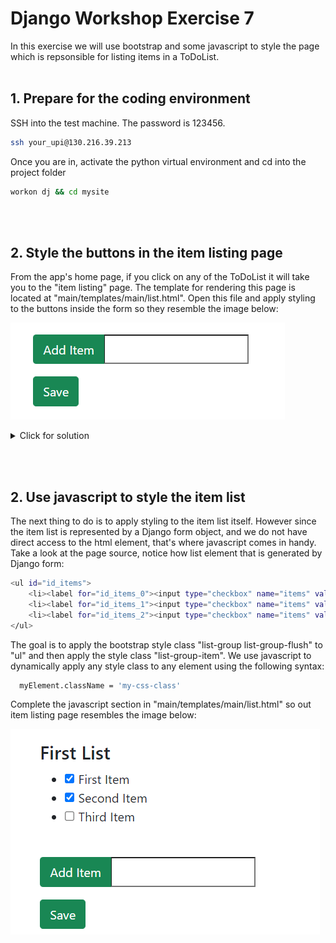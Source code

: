 # Django Workshop Exercise 7

In this exercise we will use bootstrap and some javascript to style the page which is repsonsible for listing items in a ToDoList.
<br/><br/>
## 1. Prepare for the coding environment  

SSH into the test machine. The password is 123456.
```sh
ssh your_upi@130.216.39.213
```
Once you are in, activate the python virtual environment and cd into the project folder
```sh
workon dj && cd mysite
```
<br/><br/>
## 2. Style the buttons in the item listing page
From the app's home page, if you click on any of the ToDoList it will take you to the "item listing" page. The template for rendering this page is located at "main/templates/main/list.html". Open this file and apply styling to the buttons inside the form so they resemble the image below:

![alt text](https://github.com/phu004/django_part_seven/blob/main/workshop7a.png)

<details>
  <summary>Click for solution</summary>
  
```sh
  <!-- ToDo: Apply styles to the buttons so they resemble the image from the exercise slides  -->
  <!-- Hint: Have a look at how style is applyed to buttons in create.html -->
  <br>
  <div class="input-group mb-3">
      <button type="submit" name="newItem" value="newItem" class="btn btn-success">Add Item</button>
      <input type="text" name="new">
  </div>
  <button type="submit" name="save" value="save" class="btn btn-success">Save</button>
```
</details>

<br/><br/>
## 2. Use javascript to style the item list
The next thing to do is to apply styling to the item list itself. However since the item list is represented by a Django form object, and we do not have direct access to the html element, that's where javascript comes in handy. Take a look at the page source, notice how list element that is generated by Django form:
```sh
<ul id="id_items">
    <li><label for="id_items_0"><input type="checkbox" name="items" value="2" id="id_items_0" checked>First Item</label></li>
    <li><label for="id_items_1"><input type="checkbox" name="items" value="3" id="id_items_1" checked>Second Item</label></li>
    <li><label for="id_items_2"><input type="checkbox" name="items" value="4" id="id_items_2">Third Item</label></li>
</ul>
```

The goal is to apply the bootstrap style class "list-group list-group-flush" to "ul" and then apply the style class "list-group-item". We use javascript to dynamically apply any style class to any element using the following syntax: 

```sh
  myElement.className = 'my-css-class'
```

Complete the javascript section in "main/templates/main/list.html" so out item listing page resembles the image below:

![alt text](https://github.com/phu004/django_part_seven/blob/main/workshop7b.png)
